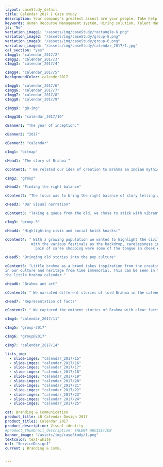 ```yaml
---
layout: caseStudy_detail
title: Calendar 2017 | Case study
description: Your company's greatest assest are your people. Take help our hiring experts to recruit the best desired talents.
keywords: Human Recourse Management system, Hiring solution, Talent Management Software, Application Tracking System, AI-Enabled, Recruitment Management software, recruitment system, Talent CRM, HR Software, Bangalore, India
js: "No"
variation_imagg1: "/assets/img/caseStudy/rectangle-6.png"
variation_image2: "/assets/img/caseStudy/group-8.png"
variation_image3: "/assets/img/caseStudy/group-6.png"
variation_image4: "/assets/img/caseStudy/calendar_2017/1.jpg"
cal_section: "yes"
cImgg1: "calendar_2017/2"
cImgg2: "calendar_2017/3"
cImgg3: "calendar_2017/4"

cImgg4: "calendar_2017/5"
backgroundColor: calender2017

cImgg5: "calendar_2017/6"
cImgg6: "calendar_2017/7"
cImgg7: "calendar_2017/8"
cImgg8: "calendar_2017/9"

cImgg9: "g8-img"

cImgg10: "calendar_2017/10"

cBanner1: "The year of inception:"

cBanner2: "2017"

cBanner3: "calendar"

cImg1: "bitmap"

cHead1: "The story of Brahma "

cContent1: " We related our idea of creation to Brahma an Indian mythical god. He is an omnipresent and attributed to every creation on earth. Inspired with this thought, our 2017 calendar was published narrating his origin stories."

cImg2: "group"

cHead2: "Finding the right balance"

cContent2: "The focus was to bring the right balance of story telling and contemporary design to the illustrations. Images of young lord brahma and his introduction to the new world realities."

cHead3: "Our visual narration"

cContent3: "Taking a queue from the old, we chose to stick with vibrant colors and traditional symbolism. We gave a contemporary touch to the illustration by creating characters with less detailing. We played with eye and mouth expression to display emotions and used supporting elements to showcase movements and drama. This gave a comic feel to the entire visualization."

cImg3: "group-3"

cHead4: "Highlighting civic and social knick knacks:"

cContent4: " With a growing population we wanted to highlight the civil issues afflicting the country. 
            With the various festivals as the backdrop, carelessness in public property, vandalism,
              pain of saree shopping were some of the tongue in cheek examples that we have tried to showcase with subtlety."

cHead5: "Bringing old stories into the pop culture"

cContent5: "Little brahma as a brand takes inspiration from the creative storytelling and symbolism that is deep rooted 
in our culture and heritage from time immemorial. This can be seen in the architecture and artifacts left behind by our ancestors and forefathers for eons.  As Brahma is the god of creation, we took inspiration from this to create 
the little brahma calendar."

cHead6: "Brahma and art"

cContent6: " We narrated different stories of lord Brahma in the calendar pages. To bring these stories to life in the current era and add relevance to it, we interplayed it with subtle humor on the illustration while still keeping the stories close to the original."

cHead7: "Representation of facts"

cContent7: " We captured the eminent stories of Brahma with clear facts. We showcased origin stories of Brahma which many have not heard off. Visually, we used new world elements to showcase old world facts in the illustrations. Usage of desk with mirrors an example of the neo-modern approach of our visual narration of facts."

cImg4: "calendar_2017/11"

cImg5: "group-2017"

cImg6: "group@2017"

cImg7: "calendar_2017/14"

lists_img:
  - slide-imges: "calendar_2017/15"
  - slide-imges: "calendar_2017/16"
  - slide-imges: "calendar_2017/17"
  - slide-imges: "calendar_2017/18"
  - slide-imges: "calendar_2017/19"
  - slide-imges: "calendar_2017/20"
  - slide-imges: "calendar_2017/21"
  - slide-imges: "calendar_2017/22"
  - slide-imges: "calendar_2017/23"
  - slide-imges: "calendar_2017/24"
  - slide-imges: "calendar_2017/25"

cat: Branding & Communication
product_title: LB Calendar Design 2017
product_title1: Calendar 2017
product_description: Visual identity
#product_thumbnail_description: TALENT AQUISITION
banner_image: "/assets/img/caseStudy/1.png"
textcolor: text-white
url: "ServiceDesign1"
current : Branding & Comm.


---
```


